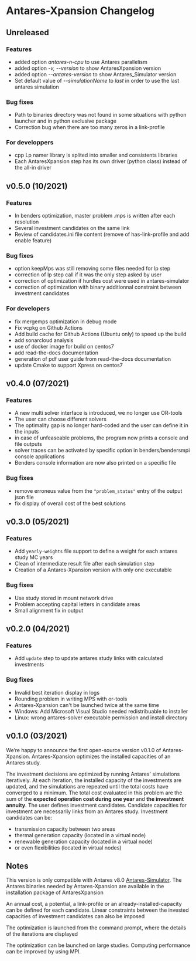 Antares-Xpansion Changelog
=================

Unreleased
--------------------
### Features

- added option *antares-n-cpu* to use Antares parallelism
- added option *-v, --version* to show AntaresXpansion version
- added option *--antares-version* to show Antares_Simulator version
- Set default value of *--simulationName* to *last* in order to use the last antares simulation

### Bug fixes
- Path to binaries directory was not found in some situations with python launcher and in python exclusive package
- Correction bug when there are too many zeros in a link-profile 

### For developpers
- cpp Lp namer library is splited into smaller and consistents libraries
- Each AntaresXpansion step has its own driver (python class) instead of the all-in driver

v0.5.0 (10/2021)
--------------------
### Features

 - In benders optimization, master problem .mps is written after each resolution
 - Several investment candidates on the same link  
 - Review of candidates.ini file content (remove of has-link-profile and add enable feature)
 
### Bug fixes

 - option keepMps was still removing some files needed for lp step
 - correction of lp step call if it was the only step asked by user
 - correction of optimization if hurdles cost were used in antares-simulator
 - correction of optimization with binary additionnal constraint between investment candidates

### For developers
 - fix mergemps optimization in debug mode
 - Fix vcpkg on Github Actions
 - Add build cache for Github Actions (Ubuntu only) to speed up the build
 - add sonarcloud analysis
 - use of docker image for build on centos7
 - add read-the-docs documentation
 - generation of pdf user guide from read-the-docs documentation
 - update Cmake to support Xpress on centos7
 
v0.4.0 (07/2021)
-------------------- 
### Features

 - A new multi solver interface is introduced, we no longer use OR-tools
 - The user can choose different solvers
 - The optimality gap is no longer hard-coded and the user can define it in the inputs
 - in case of unfeaseable problems, the program now prints a console and file outputs
 - solver traces can be activated by specific option in benders/bendersmpi console applications
 - Benders console information are now also printed on a specific file
 
### Bug fixes

 - remove erroneus value from the `"problem_status"` entry  of the output json file
 - fix display of overall cost of the best solutions

v0.3.0 (05/2021)
-------------------- 
### Features

 - Add `yearly-weights` file support to define a weight for each antares study MC years
 - Clean of intermediate result file after each simulation step
 - Creation of a Antares-Xpansion version with only one executable
 
### Bug fixes

 - Use study stored in mount network drive 
 - Problem accepting capital letters in candidate areas
 - Small alignment fix in output

v0.2.0 (04/2021)
-------------------- 
### Features

 - Add `update` step to update antares study links with calculated investments
 
### Bug fixes

 - Invalid best iteration display in logs
 - Rounding problem in writing MPS with or-tools
 - Antares-Xpansion can't be launched twice at the same time
 - Windows: Add Microsoft Visual Studio needed redistribuable to installer
 - Linux: wrong antares-solver executable permission and install directory


v0.1.0 (03/2021)
-------------------- 
We’re happy to announce the first open-source version v0.1.0 of Antares-Xpansion.
Antares-Xpansion optimizes the installed capacities of an Antares study.

The investment decisions are optimized by running Antares' simulations iteratively. At each iteration, the installed capacity of the investments are updated, and the simulations are repeated until the total costs have converged to a minimum. The total cost evaluated in this problem are the sum of the **expected operation cost during one year** and **the investment annuity**. 
The user defines investment candidates. Candidate capacities for investment are necessarily links from an Antares study.  Investment candidates can be:
 - transmission capacity between two areas
 - thermal generation capacity (located in a virtual node)
 - renewable generation capacity (located in a virtual node)
 - or even flexibilities (located in virtual nodes)

## Notes
This version is only compatible with Antares v8.0 [Antares-Simulator](https://antares-simulator.org). The Antares binaries needed by Antares-Xpansion are available in the installation package of AntaresXpansion

An annual cost, a potential, a link-profile or an already-installed-capacity can be defined for each candidate. Linear constraints between the invested capacities of investment candidates can also be imposed

The optimization is launched from the command prompt, where the details of the iterations are displayed

The optimization can be launched on large studies. Computing performance can be improved by using MPI.
